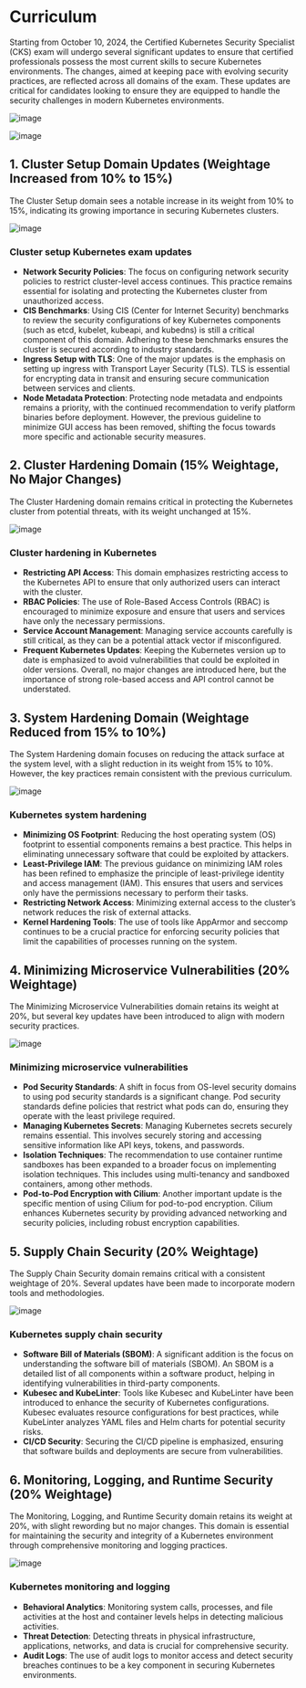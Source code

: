 # Curriculum

Starting from October 10, 2024, the Certified Kubernetes Security Specialist (CKS) exam will undergo several significant updates to ensure that certified professionals possess the most current skills to secure Kubernetes environments. The changes, aimed at keeping pace with evolving security practices, are reflected across all domains of the exam. These updates are critical for candidates looking to ensure they are equipped to handle the security challenges in modern Kubernetes environments.

![image](https://github.com/user-attachments/assets/62c62c51-15a0-4dc8-a6b0-70cb09533684)


![image](https://github.com/user-attachments/assets/7edf95bb-82ab-4f7d-a859-9589f13cfa52)

## 1. Cluster Setup Domain Updates (Weightage Increased from 10% to 15%)

The Cluster Setup domain sees a notable increase in its weight from 10% to 15%, indicating its growing importance in securing Kubernetes clusters.

![image](https://github.com/user-attachments/assets/3756c365-e32c-4186-8c6d-144842db0f86)

### Cluster setup Kubernetes exam updates
- **Network Security Policies**: The focus on configuring network security policies to restrict cluster-level access continues. This practice remains essential for isolating and protecting the Kubernetes cluster from unauthorized access.
- **CIS Benchmarks**: Using CIS (Center for Internet Security) benchmarks to review the security configurations of key Kubernetes components (such as etcd, kubelet, kubeapi, and kubedns) is still a critical component of this domain. Adhering to these benchmarks ensures the cluster is secured according to industry standards.
- **Ingress Setup with TLS**: One of the major updates is the emphasis on setting up ingress with Transport Layer Security (TLS). TLS is essential for encrypting data in transit and ensuring secure communication between services and clients.
- **Node Metadata Protection**: Protecting node metadata and endpoints remains a priority, with the continued recommendation to verify platform binaries before deployment. However, the previous guideline to minimize GUI access has been removed, shifting the focus towards more specific and actionable security measures.


## 2. Cluster Hardening Domain (15% Weightage, No Major Changes)

The Cluster Hardening domain remains critical in protecting the Kubernetes cluster from potential threats, with its weight unchanged at 15%.

![image](https://github.com/user-attachments/assets/55d403b2-cadf-493f-a2b4-a290e6f2ce39)

### Cluster hardening in Kubernetes
- **Restricting API Access**: This domain emphasizes restricting access to the Kubernetes API to ensure that only authorized users can interact with the cluster.
- **RBAC Policies**: The use of Role-Based Access Controls (RBAC) is encouraged to minimize exposure and ensure that users and services have only the necessary permissions.
- **Service Account Management**: Managing service accounts carefully is still critical, as they can be a potential attack vector if misconfigured.
- **Frequent Kubernetes Updates**: Keeping the Kubernetes version up to date is emphasized to avoid vulnerabilities that could be exploited in older versions.
Overall, no major changes are introduced here, but the importance of strong role-based access and API control cannot be understated.


## 3. System Hardening Domain (Weightage Reduced from 15% to 10%)

The System Hardening domain focuses on reducing the attack surface at the system level, with a slight reduction in its weight from 15% to 10%. However, the key practices remain consistent with the previous curriculum.

![image](https://github.com/user-attachments/assets/de5a980b-b3df-497a-853d-1b0bb25fac0c)

### Kubernetes system hardening
- **Minimizing OS Footprint**: Reducing the host operating system (OS) footprint to essential components remains a best practice. This helps in eliminating unnecessary software that could be exploited by attackers.
- **Least-Privilege IAM**: The previous guidance on minimizing IAM roles has been refined to emphasize the principle of least-privilege identity and access management (IAM). This ensures that users and services only have the permissions necessary to perform their tasks.
- **Restricting Network Access**: Minimizing external access to the cluster’s network reduces the risk of external attacks.
- **Kernel Hardening Tools**: The use of tools like AppArmor and seccomp continues to be a crucial practice for enforcing security policies that limit the capabilities of processes running on the system.

## 4. Minimizing Microservice Vulnerabilities (20% Weightage)

The Minimizing Microservice Vulnerabilities domain retains its weight at 20%, but several key updates have been introduced to align with modern security practices.

![image](https://github.com/user-attachments/assets/2c820ee7-69b4-43e1-95e1-5f8dc62dfce0)

### Minimizing microservice vulnerabilities

- **Pod Security Standards**: A shift in focus from OS-level security domains to using pod security standards is a significant change. Pod security standards define policies that restrict what pods can do, ensuring they operate with the least privilege required.
- **Managing Kubernetes Secrets**: Managing Kubernetes secrets securely remains essential. This involves securely storing and accessing sensitive information like API keys, tokens, and passwords.
- **Isolation Techniques**: The recommendation to use container runtime sandboxes has been expanded to a broader focus on implementing isolation techniques. This includes using multi-tenancy and sandboxed containers, among other methods.
- **Pod-to-Pod Encryption with Cilium**: Another important update is the specific mention of using Cilium for pod-to-pod encryption. Cilium enhances Kubernetes security by providing advanced networking and security policies, including robust encryption capabilities.


## 5. Supply Chain Security (20% Weightage)

The Supply Chain Security domain remains critical with a consistent weightage of 20%. Several updates have been made to incorporate modern tools and methodologies.

![image](https://github.com/user-attachments/assets/6e8e9616-10b4-4d74-96dd-ccbc0c81f679)

### Kubernetes supply chain security

- **Software Bill of Materials (SBOM)**: A significant addition is the focus on understanding the software bill of materials (SBOM). An SBOM is a detailed list of all components within a software product, helping in identifying vulnerabilities in third-party components.
- **Kubesec and KubeLinter**: Tools like Kubesec and KubeLinter have been introduced to enhance the security of Kubernetes configurations. Kubesec evaluates resource configurations for best practices, while KubeLinter analyzes YAML files and Helm charts for potential security risks.
- **CI/CD Security**: Securing the CI/CD pipeline is emphasized, ensuring that software builds and deployments are secure from vulnerabilities.

## 6. Monitoring, Logging, and Runtime Security (20% Weightage)

The Monitoring, Logging, and Runtime Security domain retains its weight at 20%, with slight rewording but no major changes. This domain is essential for maintaining the security and integrity of a Kubernetes environment through comprehensive monitoring and logging practices.

![image](https://github.com/user-attachments/assets/df9818b1-ac8d-48e6-91b2-534fa6adeffd)

### Kubernetes monitoring and logging

- **Behavioral Analytics**: Monitoring system calls, processes, and file activities at the host and container levels helps in detecting malicious activities.
- **Threat Detection**: Detecting threats in physical infrastructure, applications, networks, and data is crucial for comprehensive security.
- **Audit Logs**: The use of audit logs to monitor access and detect security breaches continues to be a key component in securing Kubernetes environments.






